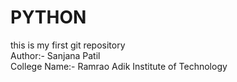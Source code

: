 # PYTHON
this is my first git repository 
<br>
Author:- Sanjana Patil
<br>
College Name:- Ramrao Adik Institute of Technology